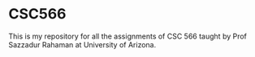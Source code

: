 # CSC566
This is my repository for all the assignments of CSC 566 taught by Prof Sazzadur Rahaman at University of Arizona.
